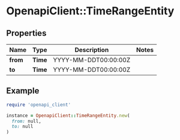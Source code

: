 # OpenapiClient::TimeRangeEntity

## Properties

| Name | Type | Description | Notes |
| ---- | ---- | ----------- | ----- |
| **from** | **Time** | YYYY-MM-DDT00:00:00Z |  |
| **to** | **Time** | YYYY-MM-DDT00:00:00Z |  |

## Example

```ruby
require 'openapi_client'

instance = OpenapiClient::TimeRangeEntity.new(
  from: null,
  to: null
)
```

